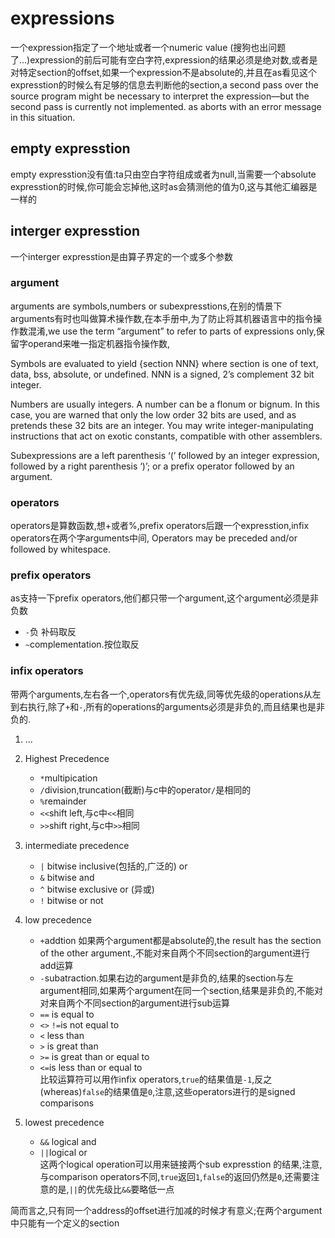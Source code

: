 # expressions
一个expression指定了一个地址或者一个numeric value
(搜狗也出问题了...)expression的前后可能有空白字符,expression的结果必须是绝对数,或者是对特定section的offset,如果一个expression不是absolute的,并且在as看见这个expresstion的时候么有足够的信息去判断他的section,a second pass over the source program might be necessary to interpret the expression—but the second pass is currently not implemented. as aborts with an error message in this situation. 
## empty expresstion 
empty expresstion没有值:ta只由空白字符组成或者为null,当需要一个absolute expresstion的时候,你可能会忘掉他,这时as会猜测他的值为0,这与其他汇编器是一样的
##  interger expresstion
一个interger expresstion是由算子界定的一个或多个参数
### argument
arguments are symbols,numbers or subexpresstions,在别的情景下arguments有时也叫做算术操作数,在本手册中,为了防止将其机器语言中的指令操作数混淆,we use the term “argument” to refer to parts of expressions only,保留字operand来唯一指定机器指令操作数,

Symbols are evaluated to yield {section NNN} where section is one of text, data, bss, absolute, or undefined. NNN is a signed, 2’s complement 32 bit integer.

Numbers are usually integers. A number can be a flonum or bignum. In this case, you are warned that only the low order 32 bits are used, and as pretends these 32 bits are an integer. You may write integer-manipulating instructions that act on exotic constants, compatible with other assemblers. 

Subexpressions are a left parenthesis ‘(’ followed by an integer expression, followed by a right parenthesis ‘)’; or a prefix operator followed by an argument. 

### operators
operators是算数函数,想+或者%,prefix operators后跟一个expresstion,infix operators在两个字arguments中间, Operators may be preceded and/or followed by whitespace. 
### prefix operators
as支持一下prefix operators,他们都只带一个argument,这个argument必须是非负数
- `-`负 补码取反
- `~`complementation.按位取反

### infix operators
带两个arguments,左右各一个,operators有优先级,同等优先级的operations从左到右执行,除了`+`和`-`,所有的operations的arguments必须是非负的,而且结果也是非负的.

1. ...
2. Highest Precedence
	- `*`multipication
	- `/`division,truncation(截断)与c中的operator`/`是相同的
	- `%`remainder
	- `<<`shift left,与c中`<<`相同
	- `>>`shift right,与c中`>>`相同
3. intermediate precedence
 	- `|` bitwise inclusive(包括的,广泛的) or
 	- `&` bitwise and
 	- `^` bitwise exclusive or (异或)
 	- `!` bitwise or not
4. low precedence
	- `+`addtion 如果两个argument都是absolute的,the result has the section of the other argument.,不能对来自两个不同section的argument进行add运算
	- `-`subatraction.如果右边的argument是非负的,结果的section与左argument相同,如果两个argument在同一个section,结果是非负的,不能对对来自两个不同section的argument进行sub运算
	- `==` is equal to
	- `<>` `!=`is not equal to
	- `<` less than 
	- `>` is great than 
	- `>=` is great than or equal to
	- `<=`is less than or equal to   
比较运算符可以用作infix operators,`true`的结果值是`-1`,反之(whereas)`false`的结果值是`0`,注意,这些operators进行的是signed comparisons

5. lowest precedence
	- `&&` logical and
	- `||`logical or  
	这两个logical operation可以用来链接两个sub expresstion 的结果,注意,与comparison operators不同,`true`返回`1`,`false`的返回仍然是`0`,还需要注意的是,`||`的优先级比`&&`要略低一点

简而言之,只有同一个address的offset进行加减的时候才有意义;在两个argument中只能有一个定义的section